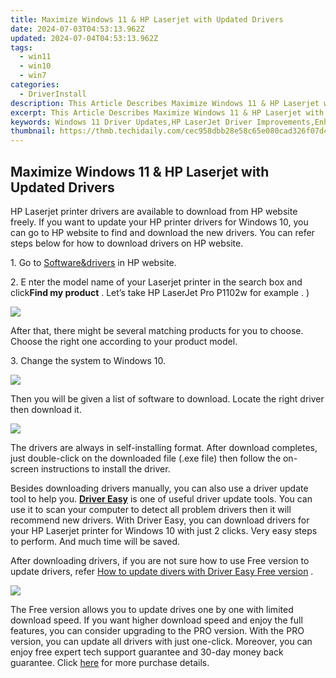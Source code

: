```yaml
---
title: Maximize Windows 11 & HP Laserjet with Updated Drivers
date: 2024-07-03T04:53:13.962Z
updated: 2024-07-04T04:53:13.962Z
tags:
  - win11
  - win10
  - win7
categories:
  - DriverInstall
description: This Article Describes Maximize Windows 11 & HP Laserjet with Updated Drivers
excerpt: This Article Describes Maximize Windows 11 & HP Laserjet with Updated Drivers
keywords: Windows 11 Driver Updates,HP LaserJet Driver Improvements,Enhanced Performance HP Printers,Optimized Windows 11 & HP Laserjet Print Quality,Hardware Compatibility with Windows 11 Drivers,Latest HP LaserJet Updates and System Integration,Windows 11 & Printer Efficiency Boosters
thumbnail: https://thmb.techidaily.com/cec958dbb28e58c65e080cad326f07d4e7cdd67a50648dc244def701160f50d9.png
---
```


## Maximize Windows 11 & HP Laserjet with Updated Drivers

 HP Laserjet printer drivers are available to download from HP website freely. If you want to update your HP printer drivers for Windows 10, you can go to HP website to find and download the new drivers. You can refer steps below for how to download drivers on HP website.
  
1\. Go to [Software&drivers](http://support.hp.com/sg-en/drivers)  in HP website.  
  
2\. E  nter the model name of your Laserjet printer in the search box and click**Find my product** . Let’s take HP LaserJet Pro P1102w for example .  )  
  
![](https://images.drivereasy.com/wp-content/uploads/2016/08/img_57b17ae03947e.png)

 After that, there might be several matching products for you to choose. Choose the right one according to your product model.  
  
 3\. Change the system to Windows 10\.
  
![](https://images.drivereasy.com/wp-content/uploads/2016/08/img_57b17b4737f93.jpg)

Then you will be given a list of software to download. Locate the right driver then download it.
  
 ![](https://images.drivereasy.com/wp-content/uploads/2016/08/img_57b17c6f00239.jpg)
  
 The drivers are always in self-installing format. After download completes, just double-click on the downloaded file (.exe file) then follow the on-screen instructions to install the driver.  
  
 Besides downloading drivers manually, you can also use a driver update tool to help you. **[Driver Easy](https://tools.techidaily.com/drivereasy/download/)**  is one of useful driver update tools. You can use it to scan your computer to detect all problem drivers then it will recommend new drivers. With Driver Easy, you can download drivers for your HP Laserjet printer for Windows 10 with just 2 clicks. Very easy steps to perform. And much time will be saved.
  
 After downloading drivers, if you are not sure how to use Free version to update drivers, refer [How to update divers with Driver Easy Free version](https://tools.techidaily.com/drivereasy/download/) .  
  
![](https://images.drivereasy.com/wp-content/uploads/2017/04/img_58feee36b67d4.png)
  
 The Free version allows you to update drives one by one with limited download speed. If you want higher download speed and enjoy the full features, you can consider upgrading to the PRO version. With the PRO version, you can update all drivers with just one-click. Moreover, you can enjoy free expert tech support guarantee and 30-day money back guarantee. Click [here](https://tools.techidaily.com/drivereasy/download/) for more purchase details.

<ins class="adsbygoogle"
     style="display:block"
     data-ad-format="autorelaxed"
     data-ad-client="ca-pub-7571918770474297"
     data-ad-slot="1223367746"></ins>



<ins class="adsbygoogle"
     style="display:block"
     data-ad-client="ca-pub-7571918770474297"
     data-ad-slot="8358498916"
     data-ad-format="auto"
     data-full-width-responsive="true"></ins>



